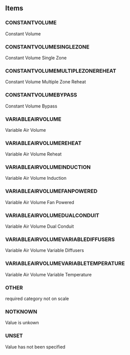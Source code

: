 

<!-- end of short definition -->
## Items

### CONSTANTVOLUME
Constant Volume

### CONSTANTVOLUMESINGLEZONE
Constant Volume Single Zone

### CONSTANTVOLUMEMULTIPLEZONEREHEAT
Constant Volume Multiple Zone Reheat

### CONSTANTVOLUMEBYPASS
Constant Volume Bypass

### VARIABLEAIRVOLUME
Variable Air Volume

### VARIABLEAIRVOLUMEREHEAT
Variable Air Volume Reheat

### VARIABLEAIRVOLUMEINDUCTION
Variable Air Volume Induction

### VARIABLEAIRVOLUMEFANPOWERED
Variable Air Volume Fan Powered

### VARIABLEAIRVOLUMEDUALCONDUIT
Variable Air Volume Dual Conduit

### VARIABLEAIRVOLUMEVARIABLEDIFFUSERS
Variable Air Volume Variable Diffusers

### VARIABLEAIRVOLUMEVARIABLETEMPERATURE
Variable Air Volume Variable Temperature

### OTHER
required category not on scale

### NOTKNOWN
Value is unkown

### UNSET
Value has not been specified
